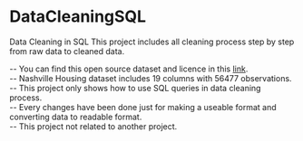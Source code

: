 # DataCleaningSQL
Data Cleaning in SQL
This project includes all cleaning process step by step from raw data to cleaned data.

-- You can find this open source dataset and licence in this [link](https://data.nashville.gov/browse?limitTo=datasets&q=housing&sortBy=relevance).  
-- Nashville Housing dataset includes 19 columns with 56477 observations.  
-- This project only shows how to use SQL queries in data cleaning process.  
-- Every changes have been done just for  making a useable format and converting data to readable format.  
-- This project not related to another project. 
